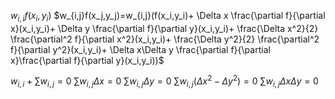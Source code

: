 $w_{i,i}f(x_i,y_i)$
$w_{i,j}f(x_j,y_j)=w_{i,j}(f(x_i,y_i)+
\Delta x \frac{\partial f}{\partial x}(x_i,y_i)+
\Delta y \frac{\partial f}{\partial y}(x_i,y_i)+
\frac{\Delta x^2}{2}  \frac{\partial^2 f}{\partial x^2}(x_i,y_i)+
\frac{\Delta y^2}{2}  \frac{\partial^2 f}{\partial y^2}(x_i,y_i)+
\Delta x\Delta y  \frac{\partial f}{\partial x}\frac{\partial f}{\partial y}(x_i,y_i))$

$w_{i,i}+\sum w_{i,j}=0$
$\sum w_{i,j}\Delta x=0$
$\sum w_{i,j}\Delta y=0$
$\sum w_{i,j}(\Delta x^2-\Delta y^2)=0$
$\sum w_{i,j}\Delta x \Delta y=0$